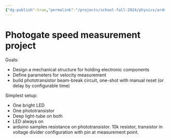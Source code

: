```yaml
---
{"dg-publish":true,"permalink":"/projects/school-fall-2024/physics/arduino-photogate/"}
---
```



# Photogate speed measurement project

Goals:
- Design a mechanical structure for holding electronic components
- Define parameters for velocity measurement
- build phototransistor beam-break circuit, one-shot with manual reset (or delay by configurable time)

Simplest setup: 
- One bright LED
- One phototransistor
- Deep light-tube on both
- LED always on
- arduino samples resistance on phototransistor. 10k resistor, transistor in voltage divider configuration with pin at measurement point.